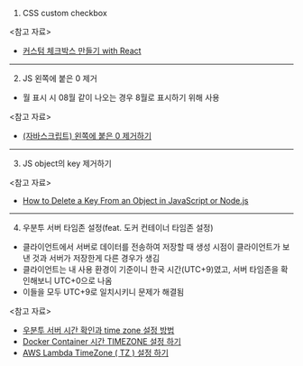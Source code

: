 1. CSS custom checkbox

<참고 자료>

- [커스텀 체크박스 만들기 with React](https://velog.io/@sgyoon/%EC%BB%A4%EC%8A%A4%ED%85%80-%EC%B2%B4%ED%81%AC%EB%B0%95%EC%8A%A4-%EB%A7%8C%EB%93%A4%EA%B8%B0-with-React)

---

2. JS 왼쪽에 붙은 0 제거

- 월 표시 시 08월 같이 나오는 경우 8월로 표시하기 위해 사용

<참고 자료>

- [(자바스크립트) 왼쪽에 붙은 0 제거하기](https://nine01223.tistory.com/323)

---

3. JS object의 key 제거하기

<참고 자료>

- [How to Delete a Key From an Object in JavaScript or Node.js](https://futurestud.io/tutorials/how-to-delete-a-key-from-an-object-in-javascript-or-node-js)

---

4. 우분투 서버 타임존 설정(feat. 도커 컨테이너 타임존 설정)

- 클라이언트에서 서버로 데이터를 전송하여 저장할 때 생성 시점이 클라이언트가 보낸 것과 서버가 저장한게 다른 경우가 생김
- 클라이언트는 내 사용 환경이 기준이니 한국 시간(UTC+9)였고, 서버 타임존을 확인해보니 UTC+0으로 나옴
- 이들을 모두 UTC+9로 일치시키니 문제가 해결됨

<참고 자료>

- [우분투 서버 시간 확인과 time zone 설정 방법](https://extrememanual.net/11094)
- [Docker Container 시간 TIMEZONE 설정 하기](https://tifferent.tistory.com/18)
- [AWS Lambda TimeZone ( TZ ) 설정 하기](https://dulki.tistory.com/50)
